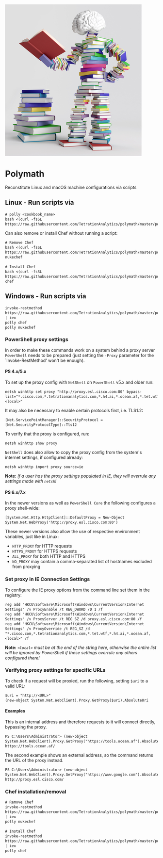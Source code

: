 ![Polly](https://github.com/TetrationAnalytics/polymath/raw/images/polly.jpg "Polly")

# Polymath

Reconstitute Linux and macOS machine configurations via scripts

## Linux - Run scripts via

```
# polly <cookbook_name>
bash <(curl -fsSL https://raw.githubusercontent.com/TetrationAnalytics/polymath/master/polly)
```

Can also remove or install Chef without running a script:

```
# Remove Chef
bash <(curl -fsSL https://raw.githubusercontent.com/TetrationAnalytics/polymath/master/polly) nukechef

# Install Chef
bash <(curl -fsSL https://raw.githubusercontent.com/TetrationAnalytics/polymath/master/polly) chef
```

## Windows - Run scripts via
```
invoke-restmethod https://raw.githubusercontent.com/TetrationAnalytics/polymath/master/polly.ps1 | iex
polly chef
polly nukechef
```
### PowerShell proxy settings

In order to make these commands work on a system behind a proxy server `PowerShell` needs to be prepared (just setting the `-Proxy` parameter for the `Invoke-RestMethod' won't be enough). 

#### PS 4.x/5.x

To set up the proxy config with `NetShell` on `PowerShell` v5.x and older run:
```
netsh winhttp set proxy "http://proxy.esl.cisco.com:80" bypass-list="*.cisco.com,*.tetrationanalytics.com,*.h4.ai,*.ocean.af,*.tet.wtf,<local>"
```

It may also be necessary to enable certain protocols first, i.e. TLS1.2:
```
[Net.ServicePointManager]::SecurityProtocol = [Net.SecurityProtocolType]::Tls12
```

To verify that the proxy is configured, run:
```
netsh winhttp show proxy
```

`NetShell` does also allow to copy the proxy config from the system's internet settings, if configured already:
```
netsh winhttp import proxy source=ie
```
**Note:** *If a user has the proxy settings populated in IE, they will overrule any settings made with `netsh`!*

#### PS 6.x/7.x

In the newer versions as well as `PowerShell Core` the following configures a proxy shell-wide:
```
[System.Net.Http.HttpClient]::DefaultProxy = New-Object System.Net.WebProxy('http://proxy.esl.cisco.com:80')
```

These newer versions also allow the use of respective environment variables, just like in Linux:
 - `HTTP_PROXY` for HTTP requests
 - `HTTPS_PROXY` for HTTPS requests
 - `ALL_PROXY` for both HTTP and HTTPS
 - `NO_PROXY` may contain a comma-separated list of hostnames excluded from proxying

### Set proxy in IE Connection Settings

To configure the IE proxy options from the command line set them in the registry:
```
reg add "HKCU\Software\Microsoft\Windows\CurrentVersion\Internet Settings" /v ProxyEnable /t REG_DWORD /D 1 /f
reg add "HKCU\Software\Microsoft\Windows\CurrentVersion\Internet Settings" /v ProxyServer /t REG_SZ /d proxy.esl.cisco.com:80 /f
reg add "HKCU\Software\Microsoft\Windows\CurrentVersion\Internet Settings" /v ProxyOverride /t REG_SZ /d "*.cisco.com,*.tetrationanalytics.com,*.tet.wtf,*.h4.ai,*.ocean.af,<local>" /f
```
**Note:** *`<local>` must be at the end of the string here, otherwise the entire list will be ignored by PowerShell if these settings overrule any others configured there!*

### Verifying proxy settings for specific URLs

To check if a request will be proxied, run the following, setting `$uri` to a valid URL:
```
$uri = "http://<URL>"
(new-object System.Net.WebClient).Proxy.GetProxy($uri).AbsoluteUri
```

#### Examples
This is an internal address and therefore requests to it will connect directly, bypassing the proxy.
```
PS C:\Users\Administrator> (new-object System.Net.WebClient).Proxy.GetProxy("https://tools.ocean.af").AbsoluteUri
https://tools.ocean.af/
```

The second example shows an external address, so the command returns the URL of the proxy instead.
```
PS C:\Users\Administrator> (new-object System.Net.WebClient).Proxy.GetProxy("https://www.google.com").AbsoluteUri
http://proxy.esl.cisco.com/
```

### Chef installation/removal

```
# Remove Chef
invoke-restmethod https://raw.githubusercontent.com/TetrationAnalytics/polymath/master/polly.ps1 | iex
polly nukechef

# Install Chef
invoke-restmethod https://raw.githubusercontent.com/TetrationAnalytics/polymath/master/polly.ps1 | iex
polly chef
```
